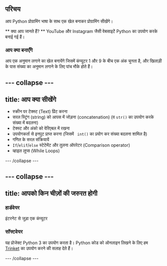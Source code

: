 ## परिचय


आप Python प्रोग्रामिंग भाषा के साथ एक खेल बनाकर प्रोग्रामिंग सीखेंगे।

** क्या आप जानते हैं? ** YouTube और Instagram जैसी वेबसाइटें Python का उपयोग करके बनाई गई हैं।

### आप क्या बनाएँगे

आप एक अनुमान लगाने का खेल बनायेंगे जिसमें कंप्यूटर 1 और 9 के बीच एक अंक चुनता है, और खिलाड़ी के पास संख्या का अनुमान लगाने के लिए पांच मौके होते हैं।

<!-- <div class="trinket">
  <iframe allowtransparency="true" width="485" height="402" src="https://trinket.io/embed/python/9e104001e7?outputOnly=true&start=result" frameborder="0"></iframe>
</div> -->

--- collapse ---
---
title: आप क्या सीखेंगे
---

+ स्क्रीन पर टेक्स्ट (Text) प्रिंट करना
+ सरल स्ट्रिंग (string) को आपस में जोड़ना (concatenation) (व `str()` का उपयोग करके संख्या में बदलना)
+ टेक्स्ट और अंको को वेरिएबल में रखना
+ उपयोगकर्ता से इनपुट प्राप्त करना (जिसमें ` int()` का प्रयोग कर संख्या बदलना शामिल है)
+ गणित के सरल संक्रियायें
+ `If`/`elif`/`else` स्टेटेमेंट और तुलना ऑपरेटर (Comparison operator)
+ व्हाइल लूप्स (While Loops)

--- /collapse ---

--- collapse ---
---
title: आपको किन चीज़ों की जरुरत होगी
---

### हार्डवेयर
इंटरनेट से जुड़ा एक कंप्यूटर

### सॉफ्टवेयर
यह प्रोजेक्ट Python 3 का उपयोग करता है। Python कोड को ऑनलाइन लिखने के लिए हम [Trinket](https://trinket.io/) का उपयोग करने की सलाह देते हैं।

--- /collapse ---



